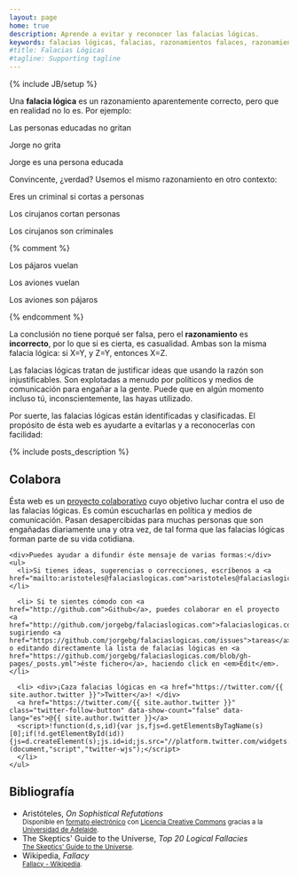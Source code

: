 ```yaml
---
layout: page
home: true
description: Aprende a evitar y reconocer las falacias lógicas.
keywords: falacias lógicas, falacias, razonamientos falaces, razonamiento, argumento, falaz, verdad a medias, razonamiento incorrecto, engaños, fraude, mentiras, falsa verdad, premisas, conclusión, causalidad, casual, casualidad, generalizar, política, propaganda, coincidental, coincidencia, errónea, aristóteles, On Sophistical Refutations, prejuicios, cazar, cazar falacias, cazar falacias lógicas, cazar engaños
#title: Falacias Lógicas
#tagline: Supporting tagline
---
```

{% include JB/setup %}

<div class="home-content">

  <p>Una <strong>falacia lógica</strong> es un razonamiento aparentemente correcto, pero que en realidad no lo es. Por ejemplo:</p>

  <div class="home-example-wrapper">
    <div class="home-example">
      <p>Las personas educadas no gritan</p>
      <p>Jorge no grita</p>
      <p class="result">Jorge es una persona educada</p>
    </div>
  </div>

  <p>Convincente, ¿verdad? Usemos el mismo razonamiento en otro contexto:</p>

  <div class="home-example-wrapper">
    <div class="home-example">
      <p>Eres un criminal si cortas a personas</p>
      <p>Los cirujanos cortan personas</p>
      <p class="result">Los cirujanos son criminales</p>
    </div>
  </div>

{% comment %}
  <div class="home-example-wrapper">
    <div class="home-example">
      <p>Los pájaros vuelan</p>
      <p>Los aviones vuelan</p>
      <p class="result">Los aviones son pájaros</p>
    </div>
  </div>
{% endcomment %}

<p>La conclusión no tiene porqué ser falsa, pero el <strong>razonamiento</strong> es <strong>incorrecto</strong>, por lo que si es cierta, es casualidad. Ambas son la misma falacia lógica: si <span class="example">X=Y</span>, y <span class="example">Z=Y</span>, entonces <span class="example">X=Z</span>.</p>

  <p>Las falacias lógicas tratan de justificar ideas que usando la razón son injustificables. Son explotadas a menudo por políticos y medios de comunicación para engañar a la gente. Puede que en algún momento incluso tú, inconscientemente, las hayas utilizado.</p>

  <p>Por suerte, las falacias lógicas están identificadas y clasificadas. El propósito de ésta web es ayudarte a evitarlas y a reconocerlas con facilidad:</p>

  {% include posts_description %}

  <h2>Colabora</h2>
    <div>Ésta web es un <a href="http://github.com/jorgebg/falaciaslogicas.com">proyecto colaborativo</a> cuyo objetivo luchar contra el uso de las falacias lógicas. Es común escucharlas en política y medios de comunicación. Pasan desapercibidas para muchas personas que son engañadas diariamente una y otra vez, de tal forma que las falacias lógicas forman parte de su vida cotidiana.</div>

    <div>Puedes ayudar a difundir éste mensaje de varias formas:</div>
    <ul>
      <li>Si tienes ideas, sugerencias o correcciones, escríbenos a <a href="mailto:aristoteles@falaciaslogicas.com">aristoteles@falaciaslogicas.com</a>.</li>

      <li> Si te sientes cómodo con <a href="http://github.com">Github</a>, puedes colaborar en el proyecto <a href="http://github.com/jorgebg/falaciaslogicas.com">falaciaslogicas.com</a> sugiriendo <a href="https://github.com/jorgebg/falaciaslogicas.com/issues">tareas</a> o editando directamente la lista de falacias lógicas en <a href="https://github.com/jorgebg/falaciaslogicas.com/blob/gh-pages/_posts.yml">éste fichero</a>, haciendo click en <em>Edit</em>.</li>

      <li> <div>¡Caza falacias lógicas en <a href="https://twitter.com/{{ site.author.twitter }}">Twitter</a>! </div>
      <a href="https://twitter.com/{{ site.author.twitter }}" class="twitter-follow-button" data-show-count="false" data-lang="es">@{{ site.author.twitter }}</a>
      <script>!function(d,s,id){var js,fjs=d.getElementsByTagName(s)[0];if(!d.getElementById(id)){js=d.createElement(s);js.id=id;js.src="//platform.twitter.com/widgets.js";fjs.parentNode.insertBefore(js,fjs);}}(document,"script","twitter-wjs");</script>
      </li>
    </ul>

  <div class="bibliografia">
    <h2>Bibliografía</h2>
    <ul class="unstyled">
      <li>
        <div class="titulo">Aristóteles, <em>On Sophistical Refutations</em></div>
        <small>Disponible en <a href="http://ebooks.adelaide.edu.au/a/aristotle/sophistical/">formato electrónico</a> con <a  href="http://creativecommons.org/licenses/by-nc-sa/3.0/es/">Licencia Creative Commons</a> gracias a la <a href="http://adelaide.edu.au">Universidad de Adelaide</a>.
        </small>
      </li>
      <li>
        <div class="titulo">The Skeptics' Guide to the Universe, <em>Top 20 Logical Fallacies</em></div>
        <small>
        <a href="http://www.theskepticsguide.org/resources/logicalfallacies.aspx">The Skeptics' Guide to the Universe</a>.
        </small>
      </li>
      <li>
        <div class="titulo">Wikipedia, <em>Fallacy</em></div>
        <small>
        <a href="http://en.wikipedia.org/wiki/Fallacy">Fallacy - Wikipedia</a>.
        </small>
      </li>
    </ul>
  </div>
</div>
